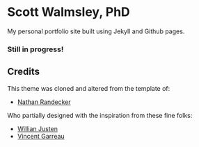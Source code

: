 # Scott Walmsley, PhD

My personal portfolio site built using Jekyll and Github pages.
### Still in progress!

## Credits
This theme was cloned and altered from the template of: 

- [Nathan Randecker](https://github.com/nrandecker/particle)

Who partially designed with the inspiration from these fine folks:
- [Willian Justen](https://github.com/willianjusten/will-jekyll-template)
- [Vincent Garreau](https://github.com/VincentGarreau/particles.js/)
